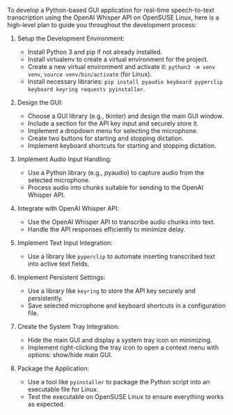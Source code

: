 To develop a Python-based GUI application for real-time speech-to-text transcription using the OpenAI Whisper API on OpenSUSE Linux, here is a high-level plan to guide you throughout the development process:

1. Setup the Development Environment:
   - Install Python 3 and pip if not already installed.
   - Install virtualenv to create a virtual environment for the project.
   - Create a new virtual environment and activate it: `python3 -m venv venv`, `source venv/bin/activate` (for Linux).
   - Install necessary libraries: `pip install pyaudio keyboard pyperclip keyboard keyring requests pyinstaller`.

2. Design the GUI:
   - Choose a GUI library (e.g., tkinter) and design the main GUI window.
   - Include a section for the API key input and securely store it.
   - Implement a dropdown menu for selecting the microphone.
   - Create two buttons for starting and stopping dictation.
   - Implement keyboard shortcuts for starting and stopping dictation.

3. Implement Audio Input Handling:
   - Use a Python library (e.g., pyaudio) to capture audio from the selected microphone.
   - Process audio into chunks suitable for sending to the OpenAI Whisper API.

4. Integrate with OpenAI Whisper API:
   - Use the OpenAI Whisper API to transcribe audio chunks into text.
   - Handle the API responses efficiently to minimize delay.

5. Implement Text Input Integration:
   - Use a library like `pyperclip` to automate inserting transcribed text into active text fields.

6. Implement Persistent Settings:
   - Use a library like `keyring` to store the API key securely and persistently.
   - Save selected microphone and keyboard shortcuts in a configuration file.

7. Create the System Tray Integration:
   - Hide the main GUI and display a system tray icon on minimizing.
   - Implement right-clicking the tray icon to open a context menu with options: show/hide main GUI.

8. Package the Application:
   - Use a tool like `pyinstaller` to package the Python script into an executable file for Linux.
   - Test the executable on OpenSUSE Linux to ensure everything works as expected.